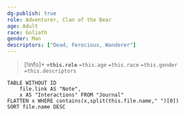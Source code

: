 ```yaml
---
dg-publish: true
role: Adventurer, Clan of the Bear
age: Adult
race: Goliath
gender: Man
descriptors: ["Dead, Ferocious, Wanderer"]
---
```


> [!info]+
> **`=this.role`**
> `=this.age` `=this.race` `=this.gender`
> `=this.descriptors` 

```dataview
TABLE WITHOUT ID
	file.link AS "Note", 
	x AS "Interactions" FROM "Journal"
FLATTEN x WHERE contains(x,split(this.file.name," ")[0])
SORT file.name DESC
```